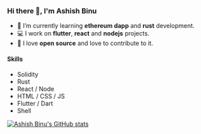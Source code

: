 ### Hi there 👋, I'm Ashish Binu

- 🌱 I’m currently learning **ethereum dapp** and **rust** development.
- 💻 I work on **flutter**, **react** and **nodejs** projects.
- 💙 I love **open source** and love to contribute to it.

#### Skills

* Solidity
* Rust
* React / Node
* HTML / CSS / JS
* Flutter / Dart
* Shell


[![Ashish Binu's GitHub stats](https://github-readme-stats.vercel.app/api?username=ashishbinu)](https://github.com/anuraghazra/github-readme-stats)
